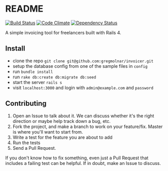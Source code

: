 # README
[![Build Status](https://travis-ci.org/gregmolnar/invoicer.png)](https://travis-ci.org/gregmolnar/invoicer) [![Code Climate](https://codeclimate.com/github/gregmolnar/invoicer.png)](https://codeclimate.com/github/gregmolnar/invoicer)
[![Dependency Status](https://gemnasium.com/gregmolnar/invoicer.png)](https://gemnasium.com/gregmolnar/invoicer)

A simple invoicing tool for freelancers built with Rails 4.

## Install

* clone the repo `git clone git@github.com:gregmolnar/invoicer.git`
* setup the database config from one of the sample files in `config`
* run `bundle install`
* run `rake db:create db:migrate db:seed`
* start the server `rails s`
* visit `localhost:3000` and login with `admin@example.com` and `password`

## Contributing

1. Open an Issue to talk about it. We can discuss whether it's the right
  direction or maybe help track down a bug, etc.
1. Fork the project, and make a branch to work on your feature/fix. Master is
  where you'll want to start from.
1. Write a test for the feature you are about to add
1. Run the tests
1. Send a Pull Request.

If you don't know how to fix something, even just a Pull Request that includes a
failing test can be helpful. If in doubt, make an Issue to discuss.

